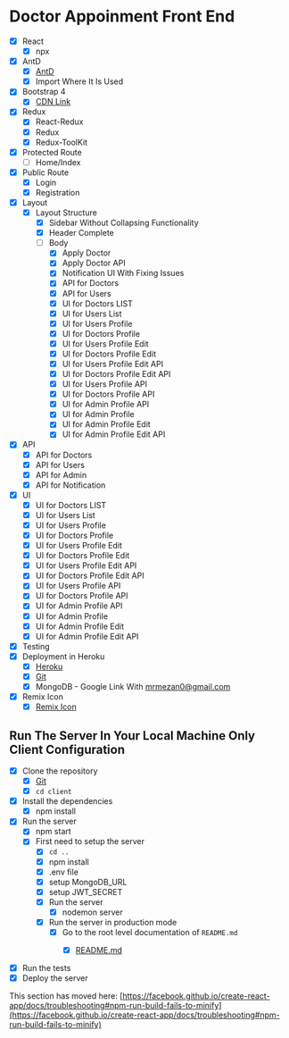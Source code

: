 # Doctor Appoinment Front End

- [x] React
    - [x] npx
- [x] AntD
    - [x] [AntD](https://ant.design/)
    - [x] Import Where It Is Used
- [x] Bootstrap 4
    - [x] [CDN Link](https://getbootstrap.com/docs/4.0/getting-started/introduction/)
- [x] Redux
    - [x] React-Redux
    - [x] Redux
    - [x] Redux-ToolKit
- [x] Protected Route
    - [ ] Home/Index
- [x] Public Route
    - [x] Login
    - [x] Registration
- [x] Layout
    - [x] Layout Structure
        - [x] Sidebar Without Collapsing Functionality
        - [x] Header Complete
        - [ ] Body
            - [x] Apply Doctor
            - [x] Apply Doctor API
            - [x] Notification UI With Fixing Issues
            - [x] API for Doctors
            - [x] API for Users
            - [x] UI for Doctors LIST
            - [x] UI for Users List
            - [x] UI for Users Profile
            - [x] UI for Doctors Profile
            - [x] UI for Users Profile Edit
            - [x] UI for Doctors Profile Edit
            - [x] UI for Users Profile Edit API
            - [x] UI for Doctors Profile Edit API
            - [x] UI for Users Profile API
            - [x] UI for Doctors Profile API
            - [x] UI for Admin Profile API
            - [x] UI for Admin Profile
            - [x] UI for Admin Profile Edit
            - [x] UI for Admin Profile Edit API
- [x] API
    - [x] API for Doctors
    - [x] API for Users
    - [x] API for Admin
    - [x] API for Notification
- [x] UI
    - [x] UI for Doctors LIST
    - [x] UI for Users List
    - [x] UI for Users Profile
    - [x] UI for Doctors Profile
    - [x] UI for Users Profile Edit
    - [x] UI for Doctors Profile Edit
    - [x] UI for Users Profile Edit API
    - [x] UI for Doctors Profile Edit API
    - [x] UI for Users Profile API
    - [x] UI for Doctors Profile API
    - [x] UI for Admin Profile API
    - [x] UI for Admin Profile
    - [x] UI for Admin Profile Edit
    - [x] UI for Admin Profile Edit API
- [x] Testing
- [x] Deployment in Heroku
    - [x] [Heroku](https://doctor-call-healthy.herokuapp.com/)
    - [x] [Git](https://github.com/mrmezan06/doctor-appointment)
    - [x] MongoDB - Google Link With mrmezan0@gmail.com

- [x] Remix Icon
    - [x] [Remix Icon](https://remixicon.com/)

## Run The Server In Your Local Machine Only Client Configuration
- [x] Clone the repository
    - [x] [Git](https://github.com/mrmezan06/doctor-appointment/)
    - [x] `cd client`
- [x] Install the dependencies
    - [x] npm install
- [x] Run the server
    - [x] npm start
    - [x] First need to setup the server
        - [x] `cd ..`
        - [x] npm install
        - [x] .env file
        - [x] setup MongoDB_URL
        - [x] setup JWT_SECRET
        - [x] Run the server
            - [x] nodemon server
        - [x] Run the server in production mode
            - [x] Go to the root level documentation of `README.md`
                - [x] [README.md](https://github.com/mrmezan06/doctor-appointment/blob/main/README.md)
            
        
- [x] Run the tests
- [x] Deploy the server

This section has moved here: [https://facebook.github.io/create-react-app/docs/troubleshooting#npm-run-build-fails-to-minify](https://facebook.github.io/create-react-app/docs/troubleshooting#npm-run-build-fails-to-minify)
